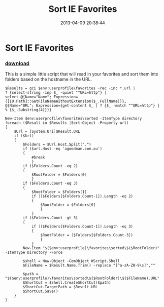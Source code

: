 ﻿---
pid:            4096
parent:         0
children:       
poster:         Jeff Patton
title:          Sort IE Favorites
date:           2013-04-09 20:38:44
description:    This is a simple little script that will read in your favorites and sort them into folders based on the hostname in the URL.
format:         posh
---

# Sort IE Favorites

### [download](4096.ps1)  

This is a simple little script that will read in your favorites and sort them into folders based on the hostname in the URL.

```posh
$Results = gci $env:userprofile\favorites -rec -inc *.url |
? {select-string -inp $_ -quiet "^URL=http"} |
select @{Name="Name"; Expression={[IO.Path]::GetFileNameWithoutExtension($_.FullName)}},
@{Name="URL"; Expression={get-content $_ | ? {$_ -match "^URL=http"} | % {$_.Substring(4)}}}

New-Item $env:userprofile\favorites\sorted -ItemType directory
foreach ($Result in $Results |Sort-Object -Property url)
{
    $Url = [System.Uri]$Result.URL
    if ($Url)
    {
        $Folders = $Url.Host.Split(".")
        if ($url.Host -eq 'agoodman.com.au')
        {
            #break
            }
        if ($Folders.Count -eq 2)
        {
            $RootFolder = $Folders[0]
            }
        if ($Folders.Count -eq 3)
        {
            $RootFolder = $Folders[1]
            if (($Folders[$Folders.Count-1]).Length -eq 2)
            {
                $RootFolder = $Folders[0]
                }
            }
        if ($Folders.Count -gt 3)
        {
            if (($Folders[$Folders.Count-1]).Length -eq 3)
            {
                $RootFolder = ($Folders[$Folders.Count-3])
                }
            }
        New-Item "$($env:userprofile)\favorites\sorted\$($RootFolder)" -ItemType Directory -Force

        $shell = New-Object -ComObject WScript.Shell
        $FileName = $Result.Name.Trim() -replace "[^a-zA-Z0-9\s]",""

        $path = "$($env:userprofile)\favorites\sorted\$($RootFolder)\$($FileName).URL"
        $ShortCut = $shell.CreateShortCut($path)
        $ShortCut.TargetPath = $Result.URL
        $ShortCut.Save()
    }
}
```
